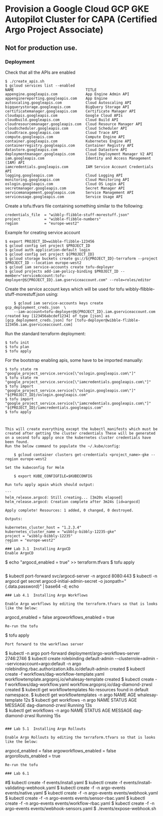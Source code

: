 # Provision a Google Cloud GCP GKE Autopilot Cluster for CAPA (Certified Argo Project Associate)

## Not for production use.


### Deployment

Check that all the APIs are enabled
```
$ ./create_apis.sh
$ gcloud services list --enabled
NAME                                 TITLE
appengine.googleapis.com             App Engine Admin API
appenginereporting.googleapis.com    App Engine
autoscaling.googleapis.com           Cloud Autoscaling API
bigquerystorage.googleapis.com       BigQuery Storage API
certificatemanager.googleapis.com    Certificate Manager API
cloudapis.googleapis.com             Google Cloud APIs
cloudbuild.googleapis.com            Cloud Build API
cloudresourcemanager.googleapis.com  Cloud Resource Manager API
cloudscheduler.googleapis.com        Cloud Scheduler API
cloudtrace.googleapis.com            Cloud Trace API
compute.googleapis.com               Compute Engine API
container.googleapis.com             Kubernetes Engine API
containerregistry.googleapis.com     Container Registry API
datastore.googleapis.com             Cloud Datastore API
deploymentmanager.googleapis.com     Cloud Deployment Manager V2 API
iam.googleapis.com                   Identity and Access Management (IAM) API
iamcredentials.googleapis.com        IAM Service Account Credentials API
logging.googleapis.com               Cloud Logging API
monitoring.googleapis.com            Cloud Monitoring API
oslogin.googleapis.com               Cloud OS Login API
secretmanager.googleapis.com         Secret Manager API
servicemanagement.googleapis.com     Service Management API
serviceusage.googleapis.com          Service Usage API
```

Create a tofu.tfvars file containing something similar to the following:

    credentials_file  = "wibbly-flibble-stuff-morestuff.json"
    project           = "wibble-flibble-numbers"
    region            = "europe-west2"

Example for creating service account
````
$ export PROJECT_ID=wibble-flibble-123456
$ gcloud config set project $PROJECT_ID
$ gcloud auth application-default login
$ gcloud config set project ${PROJECT_ID}
$ gcloud storage buckets create gs://${PROJECT_ID}-terraform --project $PROJECT_ID --location europe-west2
$ gcloud iam service-accounts create tofu-deployer
$ gcloud projects add-iam-policy-binding $PROJECT_ID --member="serviceAccount:tofu-deployer@${PROJECT_ID}.iam.gserviceaccount.com" --role=roles/editor
````

Create the service account keys which will be used for tofu wibbly-flibble-stuff-morestuff.json using:

````
    $ gcloud iam service-accounts keys create gcp_deployment_creds.json  \
    --iam-account=tofu-deployer@${PROJECT_ID}.iam.gserviceaccount.com
created key [123456abcdef1234] of type [json] as [gcp_deployment_creds.json] for [tofu-deployer@wibble-flibble-123456.iam.gserviceaccount.com]
````

Run the standard terraform deployment:
   ```
   $ tofu init
   $ tofu plan
   $ tofu apply
   ```

For the bootstrap enabling apis, some have to be imported manually:
````
$ tofu state rm "google_project_service.service[\"oslogin.googleapis.com\"]"
$ tofu state rm "google_project_service.service[\"iamcredentials.googleapis.com\"]"
$ tofu import "google_project_service.service[\"oslogin.googleapis.com\"]" "${PROJECT_ID}/oslogin.googleapis.com"
$ tofu import "google_project_service.service[\"iamcredentials.googleapis.com\"]" "${PROJECT_ID}/iamcredentials.googleapis.com"
$ tofu apply



This will create everything except the kubectl_manifests which must be created after getting the cluster credentials These will be generated on a second tofu apply once the kubernetes cluster credentials have been found.
Run the below command to populate the ~/.kube/config:

    $ gcloud container clusters get-credentials <project_name>-gke --region europe-west2

Set the kubeconfig for Helm
 
    $ export KUBE_CONFIGFILE=$KUBECONFIG

Run tofu apply again which should output:

```
helm_release.argocd: Still creating... [3m20s elapsed]
helm_release.argocd: Creation complete after 3m24s [id=argocd]

Apply complete! Resources: 1 added, 0 changed, 0 destroyed.

Outputs:

kubernetes_cluster_host = "1.2.3.4"
kubernetes_cluster_name = "wibbly-bibbly-12235-gke"
project = "wibbly-bibbly-12235"
region = "europe-west2"
```
### Lab 3.1  Installing ArgoCD
Enable ArgoCD
````
$ echo "argocd_enabled = true" >> terraform.tfvars
$ tofu apply
````
````
$ kubectl port-forward svc/argocd-server -n argocd 8080:443
$ kubectl -n argocd get secret argocd-initial-admin-secret -o jsonpath="{.data.password}" | base64 -d; echo
````
### Lab 4.1  Installing Argo Workflows

Enable Argo workflows by editing the terraform.tfvars so that is looks like the below:
````
argocd_enabled        = false
argoworkflows_enabled = true
````
Re-run the tofu

````
$ tofu apply
````
Port forward to the workflows server
````
$ kubectl -n argo port-forward deployment/argo-workflows-server 2746:2746
$ kubectl create rolebinding default-admin --clusterrole=admin --serviceaccount=argo:default -n argo
rolebinding.rbac.authorization.k8s.io/default-admin created
$ kubectl create -f workflows/dag-workflow-template.yaml
workflowtemplate.argoproj.io/whalesay-template created
$ kubectl create -f workflows/dag-workflow.yaml 
workflow.argoproj.io/dag-diamond-zrwsl created
$ kubectl get workflowtemplates
No resources found in default namespace.
$ kubectl get workflowtemplates -n argo
NAME                AGE
whalesay-template   12s
$ kubectl get workflows -n argo
NAME                STATUS    AGE   MESSAGE
dag-diamond-zrwsl   Running   13s   
$ kubectl get workflows -n argo
NAME                STATUS    AGE   MESSAGE
dag-diamond-zrwsl   Running   15s 
````

### Lab 5.1  Installing Argo Rollouts

Enable Argo Rollouts by editing the terraform.tfvars so that is looks like the below:
````
argocd_enabled        = false
argoworkflows_enabled = false
argorollouts_enabled  = true
````
Re-run the tofu

### Lab 6.1

````
#$ kubectl create -f events/install.yaml
$ kubectl create -f events/install-validating-webhook.yaml 
$ kubectl create -f -n argo-events events/native.yaml 
$ kubectl create -f -n argo-events events/webhook.yaml 
$ kubectl create -f -n argo-events events/sensor-rbac.yaml 
$ kubectl create -f -n argo-events events/workflow-rbac.yaml 
$ kubectl create -f -n argo-events events/webhook-sensors.yaml 
$ ./events/expose-webhook.sh
````
